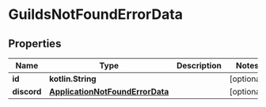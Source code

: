 
# GuildsNotFoundErrorData

## Properties
| Name | Type | Description | Notes |
| ------------ | ------------- | ------------- | ------------- |
| **id** | **kotlin.String** |  |  [optional] |
| **discord** | [**ApplicationNotFoundErrorData**](ApplicationNotFoundErrorData.md) |  |  [optional] |



